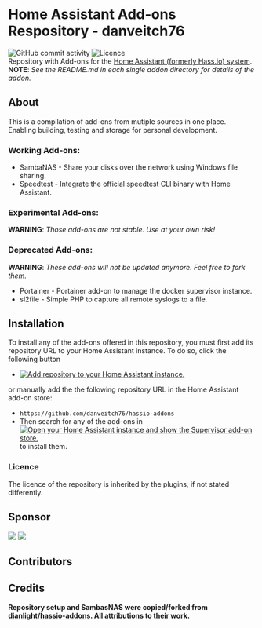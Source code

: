 [addon-store-url]: https://my.home-assistant.io/redirect/supervisor_store/
[addon-store-badge]: https://my.home-assistant.io/badges/supervisor_store.svg
[build-badge]: https://img.shields.io/github/actions/workflow/status/danveitch76/hassio-addons/builder.yaml?branch=master&style=for-the-badge
[build-url]: https://github.com/danveitch76/hassio-addons/actions?query=workflow%3Abuilder.yaml
[commit-badge]: https://img.shields.io/github/commit-activity/m/danveitch76/hassio-addons?style=for-the-badge
[licence-badge]: https://img.shields.io/github/license/danveitch76/hassio-addons?style=for-the-badge
[donation-badge]: https://img.shields.io/badge/Buy%20me%20a%20coffee-%23d32f2f?logo=buy-me-a-coffee&style=for-the-badge&logoColor=white
[donation-url]: https://www.buymeacoffee.com/danveitch76
[repository-badge]: https://my.home-assistant.io/badges/supervisor_add_addon_repository.svg
[repository-url]: https://my.home-assistant.io/redirect/supervisor_add_addon_repository/?repository_url=https%3A%2F%2Fgithub.com%2Fdanveitch76%2Fhassio-addons
[repository]: https://github.com/danveitch76/hassio-addons

# Home Assistant Add-ons Respository - danveitch76
![GitHub commit activity][commit-badge]
![Licence][licence-badge]</br>
Repository with Add-ons for the <a href="https://www.home-assistant.io/hassio/">Home Assistant (formerly Hass.io) system</a>.</br>
**NOTE**: <i>See the README.md in each single addon directory for details of the addon.</i>

## About
This is a compilation of add-ons from mutiple sources in one place. Enabling building, testing and storage for personal development.

### Working Add-ons:
* SambaNAS - Share your disks over the network using Windows file sharing.
* Speedtest - Integrate the official speedtest CLI binary with Home Assistant.

### Experimental Add-ons:
**WARNING**: <i>Those add-ons are not stable. Use at your own risk!</i>

### Deprecated Add-ons:
**WARNING**: <i>These add-ons will not be updated anymore. Feel free to fork them.</i>
* Portainer - Portainer add-on to manage the docker supervisor instance.
* sl2file - Simple PHP to capture all remote syslogs to a file.

## Installation
To install any of the add-ons offered in this repository, you must first add its repository URL to your Home Assistant instance. To do so, click the following button

* [![Add repository to your Home Assistant instance.][repository-badge]][repository-url]

or manually add the the following repository URL in the Home Assistant add-on store:

* `https://github.com/danveitch76/hassio-addons`
* Then search for any of the add-ons in [![Open your Home Assistant instance and show the Supervisor add-on store.][addon-store-badge]][addon-store-url] to install them.

### Licence

The licence of the repository is inherited by the plugins, if not stated differently.

## Sponsor
<a href="https://www.buymeacoffee.com/danveitch76"><img src="https://img.buymeacoffee.com/button-api/?text=Buy me a coffee&emoji=&slug=danveitch76&button_colour=FFDD00&font_colour=000000&font_family=Cookie&outline_colour=000000&coffee_colour=ffffff" /></a>
<a href="https://github.com/sponsors/danveitch76"><img src="https://img.shields.io/github/sponsors/danveitch76?style=flat-square&logo=githubsponsors&logoColor=%23EA4AAA&link=https%3A%2F%2Fgithub.com%2Fsponsors%2Fdanveitch76"></a>

## Contributors

<!-- ALL-CONTRIBUTORS-LIST:START - Do not remove or modify this section -->
<!-- prettier-ignore-start -->
<!-- markdownlint-disable -->

<!-- markdownlint-restore -->
<!-- prettier-ignore-end -->

<!-- ALL-CONTRIBUTORS-LIST:END -->

## Credits
<b>Repository setup and SambasNAS were copied/forked from <a href="https://github.com/dianlight/hassio-addons">dianlight/hassio-addons</a>. All attributions to their work.</b>
